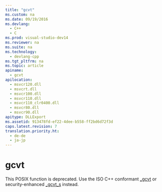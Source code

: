 ```yaml
---
title: "gcvt"
ms.custom: na
ms.date: 09/19/2016
ms.devlang: 
  - C++
  - C
ms.prod: visual-studio-dev14
ms.reviewer: na
ms.suite: na
ms.technology: 
  - devlang-cpp
ms.tgt_pltfrm: na
ms.topic: article
apiname: 
  - gcvt
apilocation: 
  - msvcr120.dll
  - msvcrt.dll
  - msvcr100.dll
  - msvcr110.dll
  - msvcr110_clr0400.dll
  - msvcr80.dll
  - msvcr90.dll
apitype: DLLExport
ms.assetid: 913478fd-ef22-4dee-b558-ff2bd6d72f3d
caps.latest.revision: 7
translation.priority.ht: 
  - de-de
  - ja-jp
---
```

# gcvt
This POSIX function is deprecated. Use the ISO C++ conformant [_gcvt](../vs140/_gcvt.md) or security-enhanced [_gcvt_s](../Topic/_gcvt_s.md) instead.